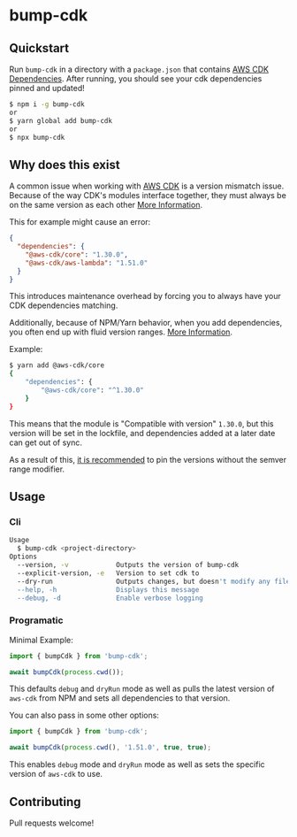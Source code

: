 # bump-cdk

## Quickstart

Run `bump-cdk` in a directory with a `package.json` that contains [AWS CDK Dependencies](). After running, you should see your cdk dependencies pinned and updated!

```bash
$ npm i -g bump-cdk
or
$ yarn global add bump-cdk
or
$ npx bump-cdk
```

## Why does this exist

A common issue when working with [AWS CDK](https://docs.aws.amazon.com/cdk/latest/guide/home.html) is a version mismatch issue. Because of the way CDK's modules interface together, they must always be on the same version as each other [More Information](https://docs.aws.amazon.com/cdk/latest/guide/troubleshooting.html#troubleshooting_modules).

This for example might cause an error:

```json
{
  "dependencies": {
    "@aws-cdk/core": "1.30.0",
    "@aws-cdk/aws-lambda": "1.51.0"
  }
}
```

This introduces maintenance overhead by forcing you to always have your CDK dependencies matching.

Additionally, because of NPM/Yarn behavior, when you add dependencies, you often end up with fluid version ranges. [More Information](https://docs.npmjs.com/files/package.json#dependencies).

Example:

```bash
$ yarn add @aws-cdk/core
{
    "dependencies": {
        "@aws-cdk/core": "^1.30.0"
    }
}
```

This means that the module is "Compatible with version" `1.30.0`, but this version will be set in the lockfile, and dependencies added at a later date can get out of sync.

As a result of this, [it is recommended](https://github.com/aws/aws-cdk/issues/3711) to pin the versions without the semver range modifier.

## Usage

### Cli

```bash
Usage
  $ bump-cdk <project-directory>
Options
  --version, -v            Outputs the version of bump-cdk
  --explicit-version, -e   Version to set cdk to
  --dry-run                Outputs changes, but doesn't modify any files
  --help, -h               Displays this message
  --debug, -d              Enable verbose logging
```

### Programatic

Minimal Example:

```typescript
import { bumpCdk } from 'bump-cdk';

await bumpCdk(process.cwd());
```

This defaults `debug` and `dryRun` mode as well as pulls the latest version of `aws-cdk` from NPM and sets all dependencies to that version.

You can also pass in some other options:

```typescript
import { bumpCdk } from 'bump-cdk';

await bumpCdk(process.cwd(), '1.51.0', true, true);
```

This enables `debug` mode and `dryRun` mode as well as sets the specific version of `aws-cdk` to use.

## Contributing

Pull requests welcome!
